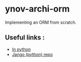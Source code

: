 # ynov-archi-orm
Implementing an ORM from scratch.

## Useful links :

- [In python](https://levelup.gitconnected.com/how-i-built-a-simple-orm-from-scratch-in-python-18b50108cfa3)
- [Jango (python) repo](https://github.com/django/django)